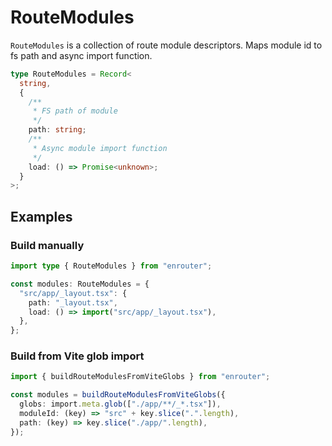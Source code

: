# RouteModules

`RouteModules` is a collection of route module descriptors.
Maps module id to fs path and async import function.

```ts
type RouteModules = Record<
  string,
  {
    /**
     * FS path of module
     */
    path: string;
    /**
     * Async module import function
     */
    load: () => Promise<unknown>;
  }
>;
```

## Examples

### Build manually

```ts
import type { RouteModules } from "enrouter";

const modules: RouteModules = {
  "src/app/_layout.tsx": {
    path: "_layout.tsx",
    load: () => import("src/app/_layout.tsx"),
  },
};
```

### Build from Vite glob import

```ts
import { buildRouteModulesFromViteGlobs } from "enrouter";

const modules = buildRouteModulesFromViteGlobs({
  globs: import.meta.glob(["./app/**/_*.tsx"]),
  moduleId: (key) => "src" + key.slice(".".length),
  path: (key) => key.slice("./app/".length),
});
```
